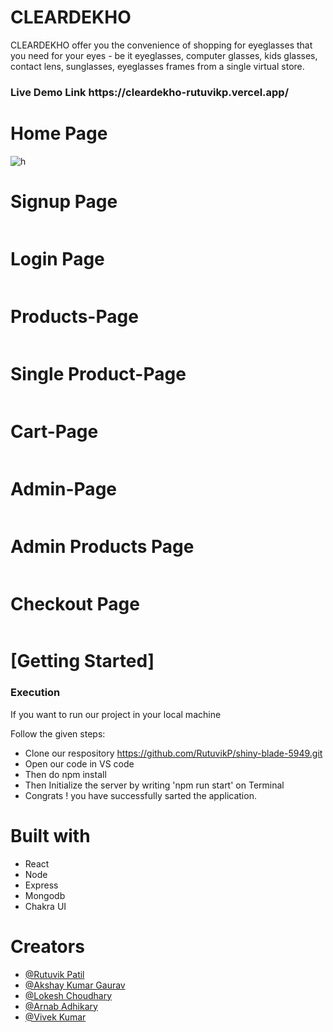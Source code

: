 
# CLEARDEKHO
 CLEARDEKHO offer you the convenience of shopping for eyeglasses that you need for your eyes - be it eyeglasses, computer glasses, kids glasses, contact lens, sunglasses, eyeglasses frames from a single virtual store.

<h3>Live Demo Link https://cleardekho-rutuvikp.vercel.app/ </h3>



 <h1>Home Page</h1>
    <img src="https://postimg.cc/F1Zq3Px7" alt="h">
  <h1>Signup Page </h1>
    <img src="" alt="">
     <h1>Login Page</h1>
    <img src="" alt="">
     <h1>Products-Page</h1>
    <img src="" alt="">
     <h1>Single Product-Page</h1>
    <img src="" alt="">
     <h1>Cart-Page</h1>
    <img src="" alt="">
    <h1>Admin-Page</h1>
    <img src="" alt="">
    <h1>Admin Products Page</h1>
    <img src="" alt="">
    <h1>Checkout Page</h1>
    <img src="">
    <h1>[Getting Started]</h1>
    <h3>Execution</h3>
    <p>If you want to run our project in your local machine</p>
    <p>Follow the given steps:</p>
    <ul>
        <li>Clone our respository <a href="https://github.com/RutuvikP/shiny-blade-5949.git">https://github.com/RutuvikP/shiny-blade-5949.git</a></li>
        <li>Open our code in VS code </li>
 <li>Then do npm install</li>
        <li>Then Initialize the server by writing 'npm run start' on Terminal</li>
 <li>Congrats !  you have successfully sarted the application.</li>
    </ul>
        <h1>Built with</h1>
    <ul>
        <li>React</li>
        <li>Node</li>
        <li>Express</li>
         <li>Mongodb</li>
        <li>Chakra UI </li>
        </ul>
        <h1>Creators</h1>
    <ul>
        <li><a href="https://github.com/RutuvikP">@Rutuvik Patil</a></li>
   <li><a href="https://github.com/AkshayKumarGaurav">@Akshay Kumar Gaurav</a></li>
   <li><a href="https://github.com/lokeshchoudharyprogrammer">@Lokesh Choudhary</a></li>
  <li><a href="https://github.com/Arnab-108">@Arnab Adhikary</a></li>
  <li><a href="https://github.com/VivekKumar2380">@Vivek Kumar</a></li>
 
   
        
        

